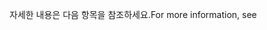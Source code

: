 <span data-ttu-id="62d39-101">자세한 내용은 다음 항목을 참조하세요.</span><span class="sxs-lookup"><span data-stu-id="62d39-101">For more information, see</span></span>